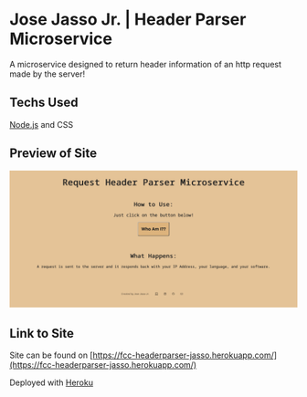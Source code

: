 # Jose Jasso Jr. | Header Parser Microservice

A microservice designed to return header information of an http request made by the server!

## Techs Used

[Node.js](https://nodejs.org/en/) and CSS

## Preview of Site

![Screenshot of Page](public/header-parser-screenshot.png)

## Link to Site
Site can be found on [https://fcc-headerparser-jasso.herokuapp.com/](https://fcc-headerparser-jasso.herokuapp.com/) 

Deployed with [Heroku](https://heroku.com/)


